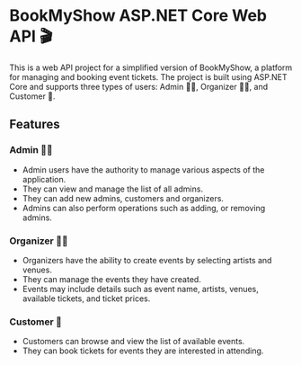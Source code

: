 # BookMyShow ASP.NET Core Web API 🎬

This is a web API project for a simplified version of BookMyShow, a platform for managing and booking event tickets. The project is built using ASP.NET Core and supports three types of users: Admin 👩‍💼, Organizer 🧑‍🎤, and Customer 🎫.

## Features

### Admin 👩‍💼
- Admin users have the authority to manage various aspects of the application.
- They can view and manage the list of all admins.
- They can add new admins, customers and organizers.
- Admins can also perform operations such as adding, or removing admins.

### Organizer 🧑‍🎤
- Organizers have the ability to create events by selecting artists and venues.
- They can manage the events they have created.
- Events may include details such as event name, artists, venues, available tickets, and ticket prices.

### Customer 🎫
- Customers can browse and view the list of available events.
- They can book tickets for events they are interested in attending.

